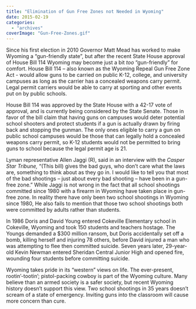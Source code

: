```yaml
---
title: "Elimination of Gun Free Zones not Needed in Wyoming"
date: 2015-02-19
categories: 
  - "archives"
coverImage: "Gun-Free-Zones.gif"
---
```


Since his first election in 2010 Governor Matt Mead has worked to make Wyoming a “gun-friendly state”, but after the recent State House approval of House Bill 114 Wyoming may become just a bit _too_ “gun-friendly” for comfort. House Bill 114 – also known as the Wyoming Repeal Gun Free Zone Act - would allow guns to be carried on public K-12, college, and university campuses as long as the carrier has a concealed weapons carry permit. Legal permit carriers would be able to carry at sporting and other events put on by public schools.

House Bill 114 was approved by the State House with a 42-17 vote of approval, and is currently being considered by the State Senate. Those in favor of the bill claim that having guns on campuses would deter potential school shooters and protect students if a gun is actually drawn by firing back and stopping the gunman. The only ones eligible to carry a gun on public school campuses would be those that can legally hold a concealed weapons carry permit, so K-12 students would not be permitted to bring guns to school because the legal permit age is 21.

Lyman representative Allen Jaggi (R), said in an interview with the _Casper Star Tribune,_ “(This bill) gives the bad guys, who don’t care what the laws are, something to think about as they go in. I would like to tell you that most of the bad shootings – just about every bad shooting – have been in a gun-free zone.” While Jaggi is not wrong in the fact that all school shootings committed since 1980 with a firearm in Wyoming have taken place in gun-free zone. In reality there have only been two school shootings in Wyoming since 1980, He also fails to mention that those two school shootings both were committed by adults rather than students.

In 1986 Doris and David Young entered Cokeville Elementary school in Cokeville, Wyoming and took 150 students and teachers hostage. The Youngs demanded a $300 million ransom, but Doris accidentally set off a bomb, killing herself and injuring 78 others, before David injured a man who was attempting to flee then committed suicide. Seven years later, 29-year-old Kevin Newman entered Sheridan Central Junior High and opened fire, wounding four students before committing suicide.

Wyoming takes pride in its “western” views on life. The ever-present, rootin’-tootin’; pistol-packing cowboy is part of the Wyoming culture. Many believe than an armed society is a safer society, but recent Wyoming history doesn’t support this view. Two school shootings in 35 years doesn’t scream of a state of emergency. Inviting guns into the classroom will cause more concern than cure.
